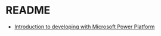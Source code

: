 # README


- [Introduction to developing with Microsoft Power Platform](https://learn.microsoft.com/en-us/training/paths/introduction-development-power-platform/)